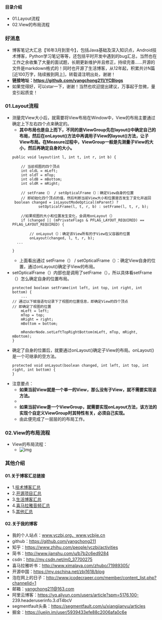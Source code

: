 #### 目录介绍
- 01.Layout流程
- 02.View的布局流程



### 好消息
- 博客笔记大汇总【16年3月到至今】，包括Java基础及深入知识点，Android技术博客，Python学习笔记等等，还包括平时开发中遇到的bug汇总，当然也在工作之余收集了大量的面试题，长期更新维护并且修正，持续完善……开源的文件是markdown格式的！同时也开源了生活博客，从12年起，积累共计N篇[近100万字，陆续搬到网上]，转载请注明出处，谢谢！
- **链接地址：https://github.com/yangchong211/YCBlogs**
- 如果觉得好，可以star一下，谢谢！当然也欢迎提出建议，万事起于忽微，量变引起质变！



### 01.Layout流程
- 测量完View大小后，就需要将View布局在Window中，View的布局主要通过确定上下左右四个点来确定的。
    - **其中布局也是自上而下，不同的是ViewGroup先在layout()中确定自己的布局，然后在onLayout()方法中再调用子View的layout()方法，让子View布局。在Measure过程中，ViewGroup一般是先测量子View的大小，然后再确定自身的大小。**
    ```
    public void layout(int l, int t, int r, int b) {  
    
        // 当前视图的四个顶点
        int oldL = mLeft;  
        int oldT = mTop;  
        int oldB = mBottom;  
        int oldR = mRight;  
    
        // setFrame（） / setOpticalFrame（）：确定View自身的位置
        // 即初始化四个顶点的值，然后判断当前View大小和位置是否发生了变化并返回  
     boolean changed = isLayoutModeOptical(mParent) ?
                setOpticalFrame(l, t, r, b) : setFrame(l, t, r, b);
    
        //如果视图的大小和位置发生变化，会调用onLayout（）
        if (changed || (mPrivateFlags & PFLAG_LAYOUT_REQUIRED) == PFLAG_LAYOUT_REQUIRED) {  
    
            // onLayout（）：确定该View所有的子View在父容器的位置     
            onLayout(changed, l, t, r, b);      
      ...
    
    }
    ```
    - 上面看出通过 setFrame（） / setOpticalFrame（）：确定View自身的位置，通过onLayout()确定子View的布局。
- setOpticalFrame（）内部也是调用了setFrame（），所以具体看setFrame（）怎么确定自身的位置布局。
    ```
    protected boolean setFrame(int left, int top, int right, int bottom) {
        ...
    // 通过以下赋值语句记录下了视图的位置信息，即确定View的四个顶点
    // 即确定了视图的位置
        mLeft = left;
        mTop = top;
        mRight = right;
        mBottom = bottom;
    
        mRenderNode.setLeftTopRightBottom(mLeft, mTop, mRight, mBottom);
    }
    ```
- 确定了自身的位置后，就要通过onLayout()确定子View的布局。onLayout()是一个可继承的空方法。
    ```
    protected void onLayout(boolean changed, int left, int top, int right, int bottom) {
    }
    ```
- 注意要点：
    - **如果当前View就是一个单一的View，那么没有子View，就不需要实现该方法。**
    - 
    - **如果当前View是一个ViewGroup，就需要实现onLayout方法，该方法的实现个自定义ViewGroup时其特性有关，必须自己实现。**
    - 由此便完成了一层层的的布局工作。



### 02.View的布局流程
- View的布局流程：
    - ![img](http://upload-images.jianshu.io/upload_images/3985563-8aefac42b3912539.png?imageMogr2/auto-orient/strip%7CimageView2/2/w/1240)








### 其他介绍
#### 01.关于博客汇总链接
- 1.[技术博客汇总](https://www.jianshu.com/p/614cb839182c)
- 2.[开源项目汇总](https://blog.csdn.net/m0_37700275/article/details/80863574)
- 3.[生活博客汇总](https://blog.csdn.net/m0_37700275/article/details/79832978)
- 4.[喜马拉雅音频汇总](https://www.jianshu.com/p/f665de16d1eb)
- 5.[其他汇总](https://www.jianshu.com/p/53017c3fc75d)



#### 02.关于我的博客
- 我的个人站点：www.yczbj.org，www.ycbjie.cn
- github：https://github.com/yangchong211
- 知乎：https://www.zhihu.com/people/yczbj/activities
- 简书：http://www.jianshu.com/u/b7b2c6ed9284
- csdn：http://my.csdn.net/m0_37700275
- 喜马拉雅听书：http://www.ximalaya.com/zhubo/71989305/
- 开源中国：https://my.oschina.net/zbj1618/blog
- 泡在网上的日子：http://www.jcodecraeer.com/member/content_list.php?channelid=1
- 邮箱：yangchong211@163.com
- 阿里云博客：https://yq.aliyun.com/users/article?spm=5176.100- 239.headeruserinfo.3.dT4bcV
- segmentfault头条：https://segmentfault.com/u/xiangjianyu/articles
- 掘金：https://juejin.im/user/5939433efe88c2006afa0c6e
















